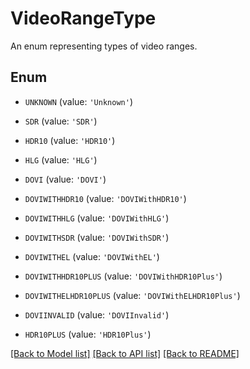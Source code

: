 # VideoRangeType

An enum representing types of video ranges.

## Enum

* `UNKNOWN` (value: `'Unknown'`)

* `SDR` (value: `'SDR'`)

* `HDR10` (value: `'HDR10'`)

* `HLG` (value: `'HLG'`)

* `DOVI` (value: `'DOVI'`)

* `DOVIWITHHDR10` (value: `'DOVIWithHDR10'`)

* `DOVIWITHHLG` (value: `'DOVIWithHLG'`)

* `DOVIWITHSDR` (value: `'DOVIWithSDR'`)

* `DOVIWITHEL` (value: `'DOVIWithEL'`)

* `DOVIWITHHDR10PLUS` (value: `'DOVIWithHDR10Plus'`)

* `DOVIWITHELHDR10PLUS` (value: `'DOVIWithELHDR10Plus'`)

* `DOVIINVALID` (value: `'DOVIInvalid'`)

* `HDR10PLUS` (value: `'HDR10Plus'`)

[[Back to Model list]](README.md#documentation-for-models) [[Back to API list]](README.md#documentation-for-api-endpoints) [[Back to README]](README.md)


